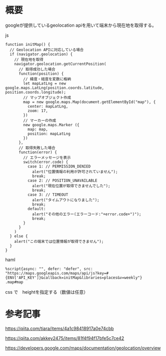 # 概要
googleが提供しているgeolocation apiを用いて端末から現在地を取得する。

js
```ruby:js
function initMap() {
  // Geolocation APIに対応している場合
  if (navigator.geolocation) {
    // 現在地を取得
    navigator.geolocation.getCurrentPosition(
      // 取得成功した場合
      function(position) {
        // 緯度・経度を変数に格納
        let mapLatLng = new google.maps.LatLng(position.coords.latitude, position.coords.longitude);
        // マップオブジェクト作成
        map = new google.maps.Map(document.getElementById("map"), {
          center: mapLatLng,
          zoom: 17,
        })
        // マーカーの作成
        new google.maps.Marker ({
          map: map,
          position: mapLatLng
        })
      },
      // 取得失敗した場合
      function(error) {
        // エラーメッセージを表示
        switch(error.code) {
          case 1: // PERMISSION_DENIED
            alert("位置情報の利用が許可されていません");
            break;
          case 2: // POSITION_UNAVAILABLE
            alert("現在位置が取得できませんでした");
            break;
          case 3: // TIMEOUT
            alert("タイムアウトになりました");
            break;
          default:
            alert("その他のエラー(エラーコード:"+error.code+")");
            break;
        }
      }
    )  
  } else {
    alert("この端末では位置情報が取得できません");
  }
}

```

haml
```ruby:haml
%script{async: "", defer: "defer", src: "https://maps.googleapis.com/maps/api/js?key=#{ENV['API_KEY']}&callback=initMap&libraries=places&v=weekly"}
.map#map
```

css で　heightを指定する（数値は任意）

# 参考記事
https://qiita.com/tiara/items/4a1c98418917a0e74cbb

https://qiita.com/akkey2475/items/81f4f94f17bfe5c7ce42

https://developers.google.com/maps/documentation/geolocation/overview

